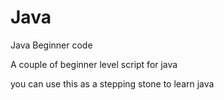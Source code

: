 # Java
Java Beginner code

A couple of beginner level script for java

you can use this as a stepping stone to learn java
